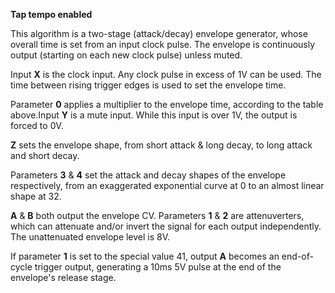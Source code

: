 
**Tap tempo enabled**

This algorithm is a two-stage (attack/decay) envelope generator, whose overall time is set from an input clock pulse.
The envelope is continuously output (starting on each new clock pulse) unless muted.

Input **X** is the clock input. Any clock pulse in excess of 1V can be used. The time between rising trigger edges is used
to set the envelope time.

Parameter **0** applies a multiplier to the envelope time, according to the table above.Input **Y** is a mute input. While this
input is over 1V, the output is forced to 0V.

**Z** sets the envelope shape, from short attack & long decay, to long attack and short decay.

Parameters **3** & **4** set the attack and decay shapes of the envelope respectively, from an exaggerated exponential curve at
0 to an almost linear shape at 32.

**A** & **B** both output the envelope CV. Parameters **1** & **2** are attenuverters, which can attenuate and/or invert the signal for
each output independently. The unattenuated envelope level is 8V.

If parameter **1** is set to the special value 41, output **A** becomes an end-of-cycle trigger output, generating a 10ms 5V
pulse at the end of the envelope's release stage.
